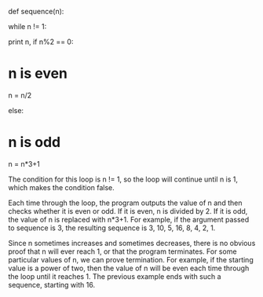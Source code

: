 def sequence(n):

while n != 1:

print n, if n%2 == 0:

# n is even

n = n/2

else:

# n is odd

n = n*3+1

The condition for this loop is n != 1, so the loop will continue until n is 1, which makes the condition false.

Each time through the loop, the program outputs the value of n and then checks whether it is even or odd. If it is even, n is divided by 2. If it is odd, the value of n is replaced with n*3+1. For example, if the argument passed to sequence is 3, the resulting sequence is 3, 10, 5, 16, 8, 4, 2, 1.

Since n sometimes increases and sometimes decreases, there is no obvious proof that n will ever reach 1, or that the program terminates. For some particular values of n, we can prove termination. For example, if the starting value is a power of two, then the value of n will be even each time through the loop until it reaches 1. The previous example ends with such a sequence, starting with 16.